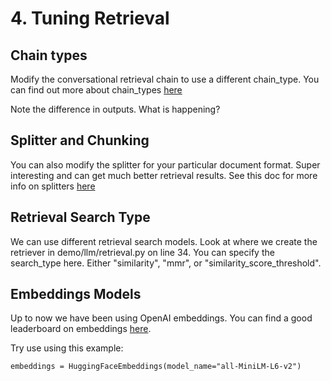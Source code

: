 # 4. Tuning Retrieval

## Chain types

Modify the conversational retrieval chain to use a different chain_type. You can find out more about chain_types [here](https://python.langchain.com/docs/use_cases/question_answering/how_to/vector_db_qa#chain-type)

Note the difference in outputs. What is happening?

## Splitter and Chunking

You can also modify the splitter for your particular document format. Super interesting and can get much better retrieval results. See this doc for more info on splitters [here](https://python.langchain.com/docs/use_cases/question_answering/how_to/document-context-aware-QA)

## Retrieval Search Type

We can use different retrieval search models. Look at where we create the retriever in demo/llm/retrieval.py on line 34. You can specify the search_type here. Either "similarity", "mmr", or "similarity_score_threshold".

## Embeddings Models

Up to now we have been using OpenAI embeddings. You can find a good leaderboard on embeddings [here](https://huggingface.co/spaces/mteb/leaderboard).

Try use using this example:

`embeddings = HuggingFaceEmbeddings(model_name="all-MiniLM-L6-v2")`
